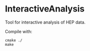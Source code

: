 # InteractiveAnalysis
Tool for interactive analysis of HEP data.

Compile with:
```
cmake ./
make
```

